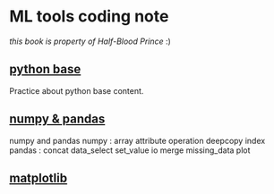 # ML tools coding note

*this book is property of Half-Blood Prince* :)

## [python base](./python_base/)

Practice about python base content.

## [numpy & pandas](./numpy&pandas/)
numpy and pandas
numpy : array attribute operation deepcopy index
pandas : concat data_select set_value io merge missing_data plot
## [matplotlib](./matplotlib/)
